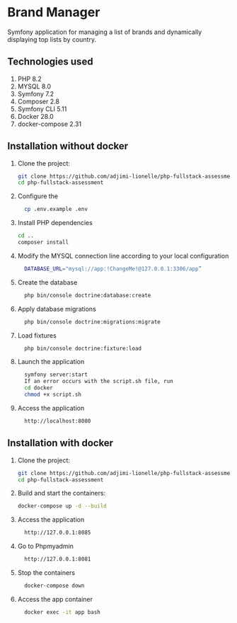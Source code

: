 
# Brand Manager

 Symfony application for managing a list of brands and dynamically displaying top lists by country.

 ## Technologies used 
 1. PHP 8.2
 2. MYSQL 8.0
 3. Symfony 7.2
 4. Composer 2.8
 5. Symfony CLI 5.11
 6. Docker 28.0
 7. docker-compose 2.31

 ## Installation without docker 

1. Clone the project:
   ```bash
   git clone https://github.com/adjimi-lionelle/php-fullstack-assessment.git
   cd php-fullstack-assessment
   ```
2. Configure the
    ```bash
      cp .env.example .env
    ```
3. Install PHP dependencies
    ```bash
    cd ..
    composer install
     ```   
4. Modify the MYSQL connection line according to your local configuration
    ```bash
      DATABASE_URL="mysql://app:!ChangeMe!@127.0.0.1:3306/app”
    ```      
5. Create the database
   ```bash
     php bin/console doctrine:database:create
   ```
6. Apply database migrations
    ```bash
      php bin/console doctrine:migrations:migrate
    ```
7. Load fixtures
    ```bash
      php bin/console doctrine:fixture:load
    ```    
8. Launch the application
    ```bash
      symfony server:start
      If an error occurs with the script.sh file, run
      cd docker
      chmod +x script.sh
    ```   
9. Access the application
    ```bash
      http://localhost:8080
    ```  

## Installation with docker    

1. Clone the project:
   ```bash
   git clone https://github.com/adjimi-lionelle/php-fullstack-assessment.git
   cd php-fullstack-assessment
   ```
2. Build and start the containers:
   ```bash
   docker-compose up -d --build
   ```
3. Access the application
    ```bash
      http://127.0.0.1:8085
    ```
4. Go to Phpmyadmin
    ```bash
      http://127.0.0.1:8081
    ```    
5. Stop the containers
    ```bash 
      docker-compose down
    ```
5. Access the app container
    ```bash 
      docker exec -it app bash
    ```    